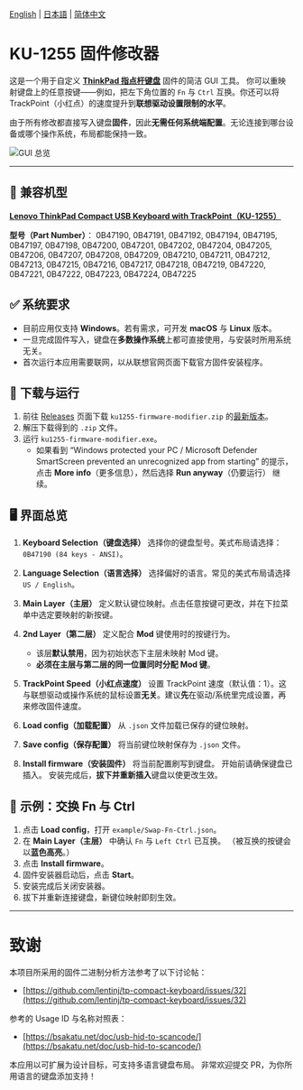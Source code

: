 [English](README.md) | [日本語](docs/README-ja.md) |  [简体中文](docs/README-zh.md) 

# KU-1255 固件修改器

这是一个用于自定义 **[ThinkPad 指点杆键盘](https://support.lenovo.com/jp/ja/solutions/pd026745-thinkpad-compact-usb-keyboard-with-trackpoint-overview-and-service-parts)** 固件的简洁 GUI 工具。
你可以重映射键盘上的任意按键——例如，把左下角位置的 `Fn` 与 `Ctrl` 互换。你还可以将 TrackPoint（小红点）的速度提升到**联想驱动设置限制的水平**。

由于所有修改都直接写入键盘**固件**，因此**无需任何系统端配置**。无论连接到哪台设备或哪个操作系统，布局都能保持一致。

![GUI 总览](https://github.com/haborite/ku1255-firmware-modifier/blob/main/docs/gui-overview.png)

---

## 📜 兼容机型

**[Lenovo ThinkPad Compact USB Keyboard with TrackPoint（KU-1255）](https://support.lenovo.com/jp/ja/solutions/pd026745-thinkpad-compact-usb-keyboard-with-trackpoint-overview-and-service-parts)**

**型号（Part Number）**：
0B47190, 0B47191, 0B47192, 0B47194, 0B47195, 0B47197, 0B47198, 0B47200, 0B47201, 0B47202, 0B47204, 0B47205, 0B47206, 0B47207, 0B47208, 0B47209, 0B47210, 0B47211, 0B47212, 0B47213, 0B47215, 0B47216, 0B47217, 0B47218, 0B47219, 0B47220, 0B47221, 0B47222, 0B47223, 0B47224, 0B47225

## ✅ 系统要求

* 目前应用仅支持 **Windows**。若有需求，可开发 **macOS** 与 **Linux** 版本。
* 一旦完成固件写入，键盘在**多数操作系统**上都可直接使用，与安装时所用系统无关。
* 首次运行本应用需要联网，以从联想官网页面下载官方固件安装程序。

## 🚀 下载与运行

1. 前往 [Releases](https://github.com/haborite/ku1255-firmware-modifier/releases/latest) 页面下载 `ku1255-firmware-modifier.zip` 的[最新版本](https://github.com/haborite/ku1255-firmware-modifier/releases/latest)。
2. 解压下载得到的 `.zip` 文件。
3. 运行 `ku1255-firmware-modifier.exe`。
   * 如果看到 “Windows protected your PC / Microsoft Defender SmartScreen prevented an unrecognized app from starting” 的提示，点击 **More info**（更多信息），然后选择 **Run anyway**（仍要运行） 继续。

## 🖥️ 界面总览

1. **Keyboard Selection（键盘选择）**
   选择你的键盘型号。美式布局请选择：`0B47190 (84 keys - ANSI)`。

2. **Language Selection（语言选择）**
   选择偏好的语言。常见的美式布局请选择 `US / English`。

3. **Main Layer（主层）**
   定义默认键位映射。点击任意按键可更改，并在下拉菜单中选定要映射的新按键。

4. **2nd Layer（第二层）**
   定义配合 **Mod** 键使用时的按键行为。

   * 该层**默认禁用**，因为初始状态下主层未映射 Mod 键。
   * **必须在主层与第二层的同一位置同时分配 Mod 键**。

5. **TrackPoint Speed（小红点速度）**
   设置 TrackPoint 速度（默认值：1）。这与联想驱动或操作系统的鼠标设置**无关**。建议**先**在驱动/系统里完成设置，再来修改固件速度。

6. **Load config（加载配置）**
   从 `.json` 文件加载已保存的键位映射。

7. **Save config（保存配置）**
   将当前键位映射保存为 `.json` 文件。

8. **Install firmware（安装固件）**
   将当前配置刷写到键盘。
   开始前请确保键盘已插入。
   安装完成后，**拔下并重新插入**键盘以使更改生效。

## 🔧 示例：交换 Fn 与 Ctrl

1. 点击 **Load config**，打开 `example/Swap-Fn-Ctrl.json`。
2. 在 **Main Layer（主层）** 中确认 `Fn` 与 `Left Ctrl` 已互换。
   （被互换的按键会以**蓝色高亮**。）
3. 点击 **Install firmware**。
4. 固件安装器启动后，点击 **Start**。
5. 安装完成后关闭安装器。
6. 拔下并重新连接键盘，新键位映射即刻生效。

---

# 致谢

本项目所采用的固件二进制分析方法参考了以下讨论帖：

* [https://github.com/lentinj/tp-compact-keyboard/issues/32](https://github.com/lentinj/tp-compact-keyboard/issues/32)

参考的 Usage ID 与名称对照表：

* [https://bsakatu.net/doc/usb-hid-to-scancode/](https://bsakatu.net/doc/usb-hid-to-scancode/)

本应用以可扩展为设计目标，可支持多语言键盘布局。
非常欢迎提交 PR，为你所用语言的键盘添加支持！